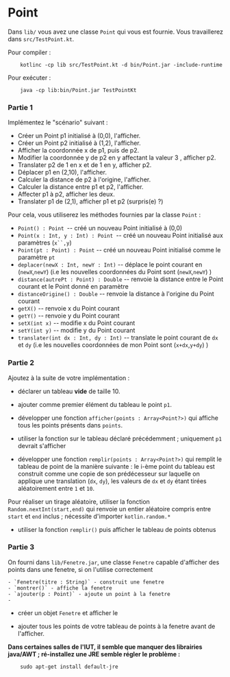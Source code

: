 # Point

Dans `lib/` vous avez une classe `Point` qui vous est fournie. Vous travaillerez dans `src/TestPoint.kt`.

Pour compiler :

        kotlinc -cp lib src/TestPoint.kt -d bin/Point.jar -include-runtime

Pour exécuter :

        java -cp lib:bin/Point.jar TestPointKt


### Partie 1 

Implémentez le "scénario" suivant : 
- Créer un Point p1 initialisé à (0,0), l'afficher.
- Créer un Point p2 initialisé à (1,2), l'afficher.
- Afficher la coordonnée x de p1, puis de p2.
- Modifier la coordonnée y de p2 en y affectant la valeur 3 , afficher p2.
- Translater p2 de 1 en x et de 1 en y, afficher p2.
- Déplacer p1 en (2,10), l'afficher.
- Calculer la distance de p2 à l'origine, l'afficher.
- Calculer la distance entre p1 et p2, l'afficher.
- Affecter p1 à p2, afficher les deux.
- Translater p1 de (2,1), afficher p1 et p2 (surpris(e) ?)

Pour cela, vous utiliserez les méthodes fournies par la classe `Point` :

- `Point() : Point `-- créé un nouveau Point initialisé à (0,0)
- `Point(x : Int, y : Int) : Point `-- créé un nouveau Point initialisé aux paramètres (`x``,y`)
- `Point(pt : Point) : Point` -- créé un nouveau Point initialisé comme le paramètre `pt`
- `deplacer(newX : Int, newY : Int)` -- déplace le point courant en (`newX`,`newY`) (i.e les nouvelles coordonnées du Point sont (`newX`,`newY`) )
- `distance(autrePt : Point) : Double` -- renvoie la distance entre le Point courant et le Point donné en paramètre
- `distanceOrigine() : Double` -- renvoie la distance à l'origine du Point courant
- `getX()` -- renvoie x du Point courant
- `getY()` -- renvoie y du Point courant
- `setX(int x)` -- modifie x du Point courant
- `setY(int y)` -- modifie y du Point courant
- `translater(int dx : Int, dy : Int)` -- translate le point courant de `dx` et `dy` (i.e les nouvelles coordonnées de mon Point sont (`x+dx`,`y+dy`) )

### Partie 2

Ajoutez à la suite de votre implémentation :

- déclarer un tableau __vide__ de taille 10.
- ajouter comme premier élément du tableau le point `p1`.
- développer une fonction `afficher(points : Array<Point?>)` qui affiche tous les points présents dans `points`.
- utiliser la fonction sur le tableau déclaré précédemment ; uniquement `p1` devrait s'afficher

- développer une fonction `remplir(points : Array<Point?>)` qui remplit le tableau de point de la manière suivante : le i-ème point du tableau est construit comme une copie de son prédécesseur sur laquelle on applique une translation (`dx`, `dy`), les valeurs de `dx` et `dy` étant tirées aléatoirement entre `1` et `10`.

Pour réaliser un tirage aléatoire, utiliser la fonction `Random.nextInt(start,end)` qui renvoie un entier aléatoire compris entre `start` et `end` inclus ; nécessite d'importer `kotlin.random.*`

- utiliser la fonction `remplir()` puis afficher le tableau de points obtenus 

### Partie 3

On fourni dans `lib/Fenetre.jar`, une classe `Fenetre` capable d'afficher des points dans une fenetre, si on l'utilise correctement
    
    - `Fenetre(titre : String)` - construit une fenetre
    - `montrer()` - affiche la fenetre 
    - `ajouter(p : Point)` - ajoute un point à la fenetre
    -

- créer un objet `Fenetre` et afficher le

- ajouter tous les points de votre tableau de points à la fenetre avant de l'afficher.

**Dans certaines salles de l'IUT, il semble que manquer des librairies java/AWT ; ré-installez une JRE semble régler le problème :**

        sudo apt-get install default-jre

